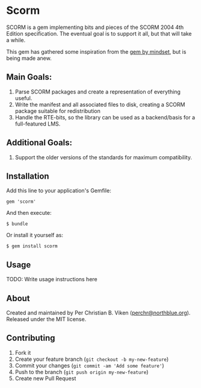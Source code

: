 # Scorm

SCORM is a gem implementing bits and pieces of the SCORM 2004 4th Edition
specification. The eventual goal is to support it all, but that will take a
while.

This gem has gathered some inspiration from the [gem by
mindset](https://github.com/mindset/scorm), but is being made anew.

## Main Goals:

1. Parse SCORM packages and create a representation of everything useful.
2. Write the manifest and all associated files to disk, creating a SCORM package
   suitable for redistribution
3. Handle the RTE-bits, so the library can be used as a backend/basis for a
   full-featured LMS.

## Additional Goals:

1. Support the older versions of the standards for maximum compatibility.

## Installation

Add this line to your application's Gemfile:

    gem 'scorm'

And then execute:

    $ bundle

Or install it yourself as:

    $ gem install scorm

## Usage

TODO: Write usage instructions here

## About

Created and maintained by Per Christian B. Viken (perchr@northblue.org).
Released under the MIT license.

## Contributing

1. Fork it
2. Create your feature branch (`git checkout -b my-new-feature`)
3. Commit your changes (`git commit -am 'Add some feature'`)
4. Push to the branch (`git push origin my-new-feature`)
5. Create new Pull Request
